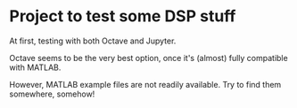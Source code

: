 # Project to test some DSP stuff 
At first, testing with both Octave and Jupyter.

Octave seems to be the very best option, once it's (almost) fully compatible with MATLAB.

However, MATLAB example files are not readily available. Try to find them somewhere, somehow!
